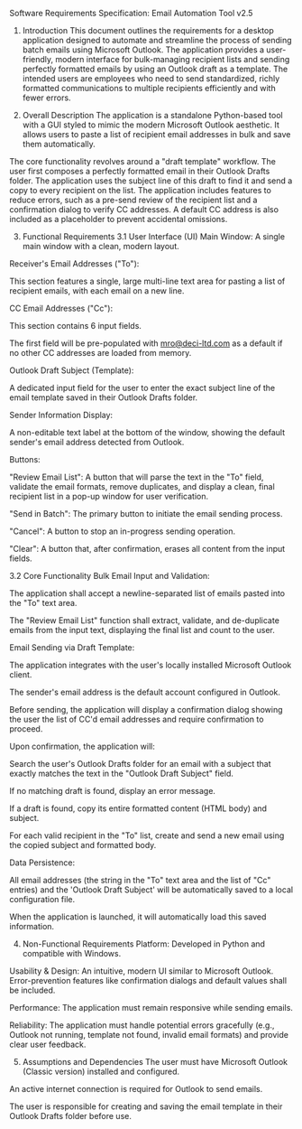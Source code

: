 Software Requirements Specification: Email Automation Tool v2.5
1. Introduction
This document outlines the requirements for a desktop application designed to automate and streamline the process of sending batch emails using Microsoft Outlook. The application provides a user-friendly, modern interface for bulk-managing recipient lists and sending perfectly formatted emails by using an Outlook draft as a template. The intended users are employees who need to send standardized, richly formatted communications to multiple recipients efficiently and with fewer errors.

2. Overall Description
The application is a standalone Python-based tool with a GUI styled to mimic the modern Microsoft Outlook aesthetic. It allows users to paste a list of recipient email addresses in bulk and save them automatically.

The core functionality revolves around a "draft template" workflow. The user first composes a perfectly formatted email in their Outlook Drafts folder. The application uses the subject line of this draft to find it and send a copy to every recipient on the list. The application includes features to reduce errors, such as a pre-send review of the recipient list and a confirmation dialog to verify CC addresses. A default CC address is also included as a placeholder to prevent accidental omissions.

3. Functional Requirements
3.1 User Interface (UI)
Main Window: A single main window with a clean, modern layout.

Receiver's Email Addresses ("To"):

This section features a single, large multi-line text area for pasting a list of recipient emails, with each email on a new line.

CC Email Addresses ("Cc"):

This section contains 6 input fields.

The first field will be pre-populated with mro@deci-ltd.com as a default if no other CC addresses are loaded from memory.

Outlook Draft Subject (Template):

A dedicated input field for the user to enter the exact subject line of the email template saved in their Outlook Drafts folder.

Sender Information Display:

A non-editable text label at the bottom of the window, showing the default sender's email address detected from Outlook.

Buttons:

"Review Email List": A button that will parse the text in the "To" field, validate the email formats, remove duplicates, and display a clean, final recipient list in a pop-up window for user verification.

"Send in Batch": The primary button to initiate the email sending process.

"Cancel": A button to stop an in-progress sending operation.

"Clear": A button that, after confirmation, erases all content from the input fields.

3.2 Core Functionality
Bulk Email Input and Validation:

The application shall accept a newline-separated list of emails pasted into the "To" text area.

The "Review Email List" function shall extract, validate, and de-duplicate emails from the input text, displaying the final list and count to the user.

Email Sending via Draft Template:

The application integrates with the user's locally installed Microsoft Outlook client.

The sender's email address is the default account configured in Outlook.

Before sending, the application will display a confirmation dialog showing the user the list of CC'd email addresses and require confirmation to proceed.

Upon confirmation, the application will:

Search the user's Outlook Drafts folder for an email with a subject that exactly matches the text in the "Outlook Draft Subject" field.

If no matching draft is found, display an error message.

If a draft is found, copy its entire formatted content (HTML body) and subject.

For each valid recipient in the "To" list, create and send a new email using the copied subject and formatted body.

Data Persistence:

All email addresses (the string in the "To" text area and the list of "Cc" entries) and the 'Outlook Draft Subject' will be automatically saved to a local configuration file.

When the application is launched, it will automatically load this saved information.

4. Non-Functional Requirements
Platform: Developed in Python and compatible with Windows.

Usability & Design: An intuitive, modern UI similar to Microsoft Outlook. Error-prevention features like confirmation dialogs and default values shall be included.

Performance: The application must remain responsive while sending emails.

Reliability: The application must handle potential errors gracefully (e.g., Outlook not running, template not found, invalid email formats) and provide clear user feedback.

5. Assumptions and Dependencies
The user must have Microsoft Outlook (Classic version) installed and configured.

An active internet connection is required for Outlook to send emails.

The user is responsible for creating and saving the email template in their Outlook Drafts folder before use.